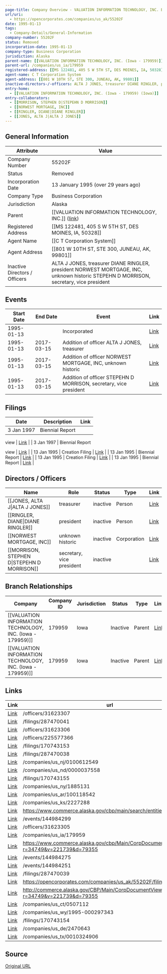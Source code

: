 ```yaml
---
page-title: Company Overview - VALUATION INFORMATION TECHNOLOGY, INC. BRANCH (Alaska - 55202F)
url/uri:
  - https://opencorporates.com/companies/us_ak/55202F
date: 1995-01-13
tags:
  - Company-Details/General-Information
company-number: 55202F
status: Removed
incorporation-date: 1995-01-13
company-type: Business Corporation
jurisdiction: Alaska
parent-name: [[VALUATION INFORMATION TECHNOLOGY, INC. (Iowa - 179959)]]
parent-url: /companies/us_ia/179959
registered-address: [[MS 122481, 405 S W 5TH ST, DES MOINES, IA, 50328]]
agent-name: C T Corporation System
agent-address: [[801 W 10TH ST, STE 300, JUNEAU, AK, 99801]]
inactive-directors-/-officers: ALTA J JONES, treasurer DIANE RINGLER, president NORWEST MORTGAGE, INC, unknown historic STEPEHN D MORRISON, secretary, vice president
entry-home:
  - [[VALUATION INFORMATION TECHNOLOGY, INC. (Iowa - 179959) (Iowa)]]
entry-collaborators:
  - [[MORRISON, STEPHEN D|STEPEHN D MORRISON]]
  - [[NORWEST MORTGAGE, INC]]
  - [[RINGLER, DIANE|DIANE RINGLER]]
  - [[JONES, ALTA J|ALTA J JONES]]
---
```


## General Information
| Attribute          | Value                                       |
|--------------------|---------------------------------------------|
| Company Number     | 55202F                                      |
| Status             | Removed                                     |
| Incorporation Date | 13 January 1995 (over 29 years ago)         |
| Company Type       | Business Corporation                        |
| Jurisdiction       | Alaska                                      |
| Parent             | [[VALUATION INFORMATION TECHNOLOGY, INC.]] ([link](/companies/us_ia/179959)) |
| Registered Address | [[MS 122481, 405 S W 5TH ST, DES MOINES, IA, 50328]] |
| Agent Name         | [[C T Corporation System]]                  |
| Agent Address      | [[801 W 10TH ST, STE 300, JUNEAU, AK, 99801]] |
| Inactive Directors / Officers | ALTA J JONES, treasurer DIANE RINGLER, president NORWEST MORTGAGE, INC, unknown historic STEPEHN D MORRISON, secretary, vice president |

## Events

| Start Date | End Date   | Event                                                   | Link |
|------------|------------|-------------------------------------------------------|------|
| 1995-01-13 |            | Incorporated                                            | [Link](https://opencorporates.com/events/144984326) |
| 1995-01-13 | 2017-03-15 | Addition of officer ALTA J JONES, treasurer             | [Link](https://opencorporates.com/events/144984251) |
| 1995-01-13 | 2017-03-15 | Addition of officer NORWEST MORTGAGE, INC, unknown historic | [Link](https://opencorporates.com/events/144984275) |
| 1995-01-13 | 2017-03-15 | Addition of officer STEPEHN D MORRISON, secretary, vice president | [Link](https://opencorporates.com/events/144984299) |

## Filings
| Date        | Description                    | Link |
|-------------|--------------------------------|-------|
| 3 Jan 1997  | Biennial Report

view          | [Link](https://opencorporates.com/filings/287470041) |
| 3 Jan 1997  | Biennial Report

view          | [Link](https://opencorporates.com/filings/170743155) |
| 13 Jan 1995 | Creation Filing                | [Link](https://opencorporates.com/filings/287470039) |
| 13 Jan 1995 | Biennial Report                | [Link](https://opencorporates.com/filings/287470038) |
| 13 Jan 1995 | Creation Filing                | [Link](https://opencorporates.com/filings/170743154) |
| 13 Jan 1995 | Biennial Report                | [Link](https://opencorporates.com/filings/170743153) |

## Directors / Officers
| Name                 | Role            | Status     | Type        | Link |
|----------------------|-----------------|------------|-------------|------|
| [[JONES, ALTA J\|ALTA J JONES]] | treasurer       | inactive   | Person      | [Link](https://opencorporates.com/officers/31623305) |
| [[RINGLER, DIANE\|DIANE RINGLER]] | president       | inactive   | Person      | [Link](https://opencorporates.com/officers/31623306) |
| [[NORWEST MORTGAGE, INC]] | unknown historic | inactive   | Corporation | [Link](https://opencorporates.com/officers/31623307) |
| [[MORRISON, STEPHEN D\|STEPEHN D MORRISON]] | secretary, vice president | inactive   |             | [Link](https://opencorporates.com/officers/225577366) |

## Branch Relationships
| Company                       | Company ID            | Jurisdiction         | Status   | Type       | Link                                | Start Date   | End Date     | Statement Link                      |
|--------------------------------|----------------------|----------------------|----------|------------|-------------------------------------|--------------|--------------|-------------------------------------|
| [[VALUATION INFORMATION TECHNOLOGY, INC. (Iowa - 179959)]] | 179959               | Iowa                 | Inactive | Parent     | [Link](https://opencorporates.com/companies/us_ia/179959) | 25 Oct 1994  | 31 Dec 1997  | [Statement](https://opencorporates.com/statements/621576) |
| [[VALUATION INFORMATION TECHNOLOGY, INC. (Iowa - 179959)]] | 179959               | Iowa                 | Inactive | Parent     | [Link](https://opencorporates.com/companies/us_ia/179959) | 25 Oct 1994  | 31 Dec 1997  | [Statement](https://opencorporates.com/statements/331092062) |

## Links
| Link   | url                            
|--------|--------------------------------|
| [Link](/officers/31623307) |/officers/31623307            |
| [Link](/filings/287470041) |/filings/287470041            |
| [Link](/officers/31623306) |/officers/31623306            |
| [Link](/officers/225577366) |/officers/225577366           |
| [Link](/filings/170743153) |/filings/170743153            |
| [Link](/filings/287470038) |/filings/287470038            |
| [Link](/companies/us_nj/0100612549) |/companies/us_nj/0100612549   |
| [Link](/companies/us_nd/0000037558) |/companies/us_nd/0000037558   |
| [Link](/filings/170743155) |/filings/170743155            |
| [Link](/companies/us_ny/1885131) |/companies/us_ny/1885131      |
| [Link](/companies/us_ar/100118542) |/companies/us_ar/100118542    |
| [Link](/companies/us_ks/2227288) |/companies/us_ks/2227288      |
| [Link](https://www.commerce.alaska.gov/cbp/main/search/entities) |https://www.commerce.alaska.gov/cbp/main/search/entities|
| [Link](/events/144984299) |/events/144984299             |
| [Link](/officers/31623305) |/officers/31623305            |
| [Link](/companies/us_ia/179959) |/companies/us_ia/179959       |
| [Link](https://www.commerce.alaska.gov/cbp/Main/CorpDocumentViewer.aspx?r=34749&v=221739&d=79355) |https://www.commerce.alaska.gov/cbp/Main/CorpDocumentViewer.aspx?r=34749&v=221739&d=79355|
| [Link](/events/144984275) |/events/144984275             |
| [Link](/events/144984251) |/events/144984251             |
| [Link](/filings/287470039) |/filings/287470039            |
| [Link](https://opencorporates.com/companies/us_ak/55202F/filings) |https://opencorporates.com/companies/us_ak/55202F/filings|
| [Link](http://commerce.alaska.gov/CBP/Main/CorpDocumentViewer.aspx?r=34749&v=221739&d=79355) |http://commerce.alaska.gov/CBP/Main/CorpDocumentViewer.aspx?r=34749&v=221739&d=79355|
| [Link](/companies/us_ct/0507112) |/companies/us_ct/0507112      |
| [Link](/companies/us_wy/1995-000297343) |/companies/us_wy/1995-000297343|
| [Link](/filings/170743154) |/filings/170743154            |
| [Link](/companies/us_de/2470643) |/companies/us_de/2470643      |
| [Link](/companies/us_tx/0010324906) |/companies/us_tx/0010324906   |

## Source
[Original URL](https://opencorporates.com/companies/us_ak/55202F)
